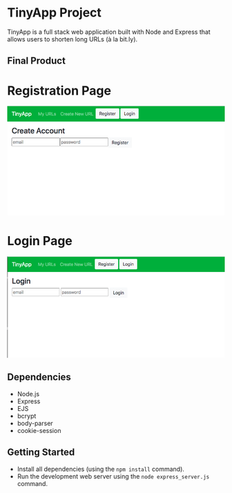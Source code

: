 # TinyApp Project

TinyApp is a full stack web application built with Node and Express that allows users to shorten long URLs (à la bit.ly).

## Final Product

# Registration Page

!["Registration page"](https://github.com/loloffs/tinyapp/blob/master/docs/register-page.png?raw=true)


# Login Page

!["Login page"](https://github.com/loloffs/tinyapp/blob/master/docs/login-page.png?raw=true)

## Dependencies

- Node.js
- Express
- EJS
- bcrypt
- body-parser
- cookie-session

## Getting Started

- Install all dependencies (using the `npm install` command).
- Run the development web server using the `node express_server.js` command.
